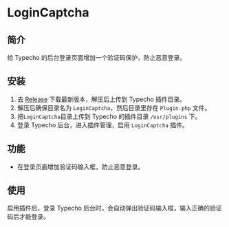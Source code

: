# LoginCaptcha

## 简介

给 Typecho 的后台登录页面增加一个验证码保护，防止恶意登录。

## 安装

1. 去 [Release](https://github.com/benzBrake/LoginCaptcha/releases/latest) 下载最新版本，解压后上传到 Typecho 插件目录。
2. 解压后确保目录名为 `LoginCaptcha`，然后目录里存在 `Plugin.php` 文件。
3. 把`LoginCaptcha`目录上传到 Typecho 的插件目录 `/usr/plugins` 下。
4. 登录 Typecho 后台，进入插件管理，启用 `LoginCaptcha` 插件。

## 功能

- 在登录页面增加验证码输入框，防止恶意登录。

## 使用

启用插件后，登录 Typecho 后台时，会自动弹出验证码输入框，输入正确的验证码后才能登录。
